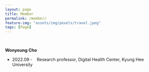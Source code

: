 ```yaml
---
layout: page
title: Member
permalink: /member/
feature-img: "assets/img/pexels/travel.jpeg"
tags: [Page]
---
```


<br>

**Wonyoung Cho**

- 2022.09 - &ensp; Research professor, Digital Health Center, Kyung Hee University

